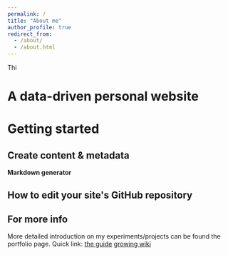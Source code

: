 ```yaml
---
permalink: /
title: "About me"
author_profile: true
redirect_from: 
  - /about/
  - /about.html
---
```


Thi 

A data-driven personal website
======


Getting started
======




Create content & metadata
------


**Markdown generator**



How to edit your site's GitHub repository
------


For more info
------
More detailed introduction on my experiments/projects can be found the portfolio page. 
Quick link: 
[the guide](https://academicpages.github.io/markdown/)
[growing wiki](https://github.com/academicpages/academicpages.github.io/wiki)
